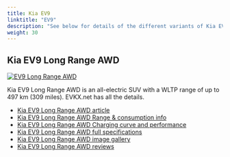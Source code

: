 ```yaml
---
title: Kia EV9
linktitle: "EV9"
description: "See below for details of the different variants of Kia EV9"
weight: 30
---
```

## Kia EV9 Long Range AWD

<a href="/models/kia/ev9/ev9_long_range_awd/"><img src="https://media.evkx.net/multimedia/models/kia/ev9/ev9_long_range_awd/main_1_st.jpg" class="img-fluid" alt="EV9 Long Range AWD" ></a>

Kia EV9 Long Range AWD is an all-electric SUV with a WLTP range of up to 497 km (309 miles). EVKX.net has all the details. 

- [Kia EV9 Long Range AWD article](/models/kia/ev9/ev9_long_range_awd/)
- [Kia EV9 Long Range AWD Range & consumption info](/models/kia/ev9/ev9_long_range_awd/rangeandconsumption)
- [Kia EV9 Long Range AWD Charging curve and performance](/models/kia/ev9/ev9_long_range_awd/chargingcurve)
- [Kia EV9 Long Range AWD full specifications](/models/kia/ev9/ev9_long_range_awd/specifications)
- [Kia EV9 Long Range AWD image gallery](/models/kia/ev9/ev9_long_range_awd/gallery)
- [Kia EV9 Long Range AWD reviews](/models/kia/ev9/ev9_long_range_awd/reviews)

